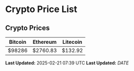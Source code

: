 # Crypto Price List

## Crypto Prices
| Bitcoin | Ethereum | Litecoin |
| ------- | -------- | -------- |
| $98286 | $2760.83 | $132.92 |
**Last Updated:** 2025-02-21 07:39 UTC
**Last Updated:** $DATE$
